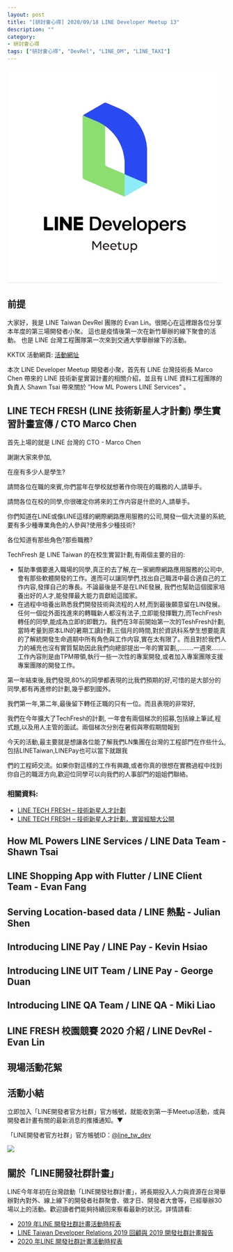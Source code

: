 ```yaml
---
layout: post
title: "[研討會心得] 2020/09/18 LINE Developer Meetup 13"
description: ""
category: 
- 研討會心得
tags: ["研討會心得", "DevRel", "LINE_DM", "LINE_TAXI"]
---
```




![](../images/2020/LDM11.jpg)


## 前提

大家好，我是 LINE Taiwan DevRel 團隊的  Evan Lin。很開心在這裡跟各位分享本年度的第三場開發者小聚。 這也是疫情後第一次在新竹舉辦的線下聚會的活動。 也是 LINE 台灣工程團隊第一次來到交通大學舉辦線下的活動。




KKTIX 活動網頁:  [活動網址](https://linegroup.kktix.cc/events/20200918)﻿

本次 LINE Developer Meetup 開發者小聚，首先有 LINE 台灣技術長 Marco Chen 帶來的 LINE 技術新星實習計畫的相關介紹，並且有 LINE 資料工程團隊的負責人 Shawn Tsai 帶來關於 ”How ML Powers LINE Services" 。



## LINE TECH FRESH (LINE 技術新星人才計劃) 學生實習計畫宣傳 / CTO Marco Chen


首先上場的就是 LINE 台灣的 CTO - Marco Chen 

謝謝大家來參加,

在座有多少人是學生?

請問各位在職的來賓,你們當年在學校就想著作你現在的職務的人,請舉手。

請問各位在校的同學,你很確定你將來的工作内容是什麽的人,請舉手。

你們知道在LINE或像LINE這樣的網際網路應用服務的公司,開發一個大流量的系統,要有多少種專業角色的人參與?使用多少種技術?

各位知道有那些角色?那些職務?

TechFresh 是 LINE Taiwan 的在校生實習計劃,有兩個主要的目的:

- 幫助準備要進入職場的同學,真正的去了解,在一家網際網路應用服務的公司中,會有那些軟體開發的工作。進而可以讓同學們,找出自己職涯中最合適自己的工作内容,發揮自己的專長。不論最後是不是在LINE發展, 我們也幫助這個國家培養出好的人才,能發揮最大能力貢獻給這國家。
- 在過程中培養出熟悉我們開發技術與流程的人材,而到最後願意留在LIN發展。任何一個從外面找進來的轉職新人都沒有法子,立即能發揮戰力,而TechFresh轉任的同學,能成為立即的即戰力。我們在3年前開始第一次的TeshFresh計劃,當時考量到原本LIN的暑期工讀計劃,三個月的時間,對於資訊科系學生想要能真的了解統開發生命週期中所有角色與工作内容,實在太有限了。而且對於我們人力的補充也沒有實質幫助因此我們向總部提出一年的實習劃,,........一週來........工作內容則是由TPM帶領,執行一些一次性的專案開發,或者加入專案團隊支援專案團隊的開發工作。

第一年結束後,我們發現,80%的同學都表現的比我們預期的好,可惜的是大部分的同學,都有再進修的計劃,幾乎都到國外。

我們第一年,第二年,最後留下轉任正職的只有一位。而且表現的非常好,

我們在今年擴大了TechFresh的計劃, 一年會有兩個梯次的招募,包括線上筆試,程式題,以及用人主管的面試。兩個梯次分別在暑假與寒假期間報到

今天的活動,最主要就是想讓各位能了解我們LN集團在台灣的工程部門在作些什么,包括LINETaiwan,LINEPay也可以當下就跟我

們的工程師交流。如果你對這樣的工作有興趣,或者你真的很想在實務過程中找到你自己的職涯方向,歡迎位同學可以向我們的人事部門的姐姐們聯絡。



### 相關資料:

- [LINE TECH FRESH – 技術新星人才計劃](https://career.linecorp.com/linecorp/career/detail/20000111/704/5570?classId=&locationCd=TW&page=)
-  [LINE TECH FRESH – 技術新星人才計劃，實習經驗大公開](https://engineering.linecorp.com/zh-hant/blog/tech-fresh-2020/)



## How ML Powers LINE Services / LINE Data Team - Shawn Tsai 



## LINE Shopping App with Flutter / LINE Client Team - Evan Fang



## Serving Location-based data / LINE 熱點 - Julian Shen



## Introducing LINE Pay / LINE Pay -  Kevin Hsiao



## Introducing LINE UIT Team / LINE Pay -  George Duan



## Introducing LINE QA Team  / LINE QA - Miki Liao



## LINE FRESH 校園競賽 2020 介紹 / LINE DevRel - Evan Lin 



## 現場活動花絮



## 活動小結

立即加入「LINE開發者官方社群」官方帳號，就能收到第一手Meetup活動，或與開發者計畫有關的最新消息的推播通知。▼

「LINE開發者官方社群」官方帳號ID：[@line_tw_dev](https://lin.ee/s5RsZHo)

![](http://www.evanlin.com/images/2020/line-tw-dev-qr.png)

## 關於「LINE開發社群計畫」

LINE今年年初在台灣啟動「LINE開發社群計畫」，將長期投入人力與資源在台灣舉辦對內對外、線上線下的開發者社群聚會、徵才日、開發者大會等，已經舉辦30場以上的活動。歡迎讀者們能夠持續回來察看最新的狀況。詳情請看:

- [2019 年LINE 開發社群計畫活動時程表](https://engineering.linecorp.com/zh-hant/blog/line-taiwan-developer-relations-2019-plan/)
- [LINE Taiwan Developer Relations 2019 回顧與 2019 開發社群計畫報告](https://engineering.linecorp.com/zh-hant/blog/line-taiwan-developer-relations-2019/)
- [2020 年LINE 開發社群計畫活動時程表](https://engineering.linecorp.com/zh-hant/blog/2020-line-tw-devrel/)

